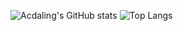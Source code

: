 ![Acdaling's GitHub stats](https://github-readme-stats.vercel.app/api?username=accietheking&show_icons=true&theme=tokyonight) ![Top Langs](https://github-readme-stats.vercel.app/api/top-langs/?username=accietheking&langs_count=10&layout=compact&show_icons=true&theme=tokyonight)


